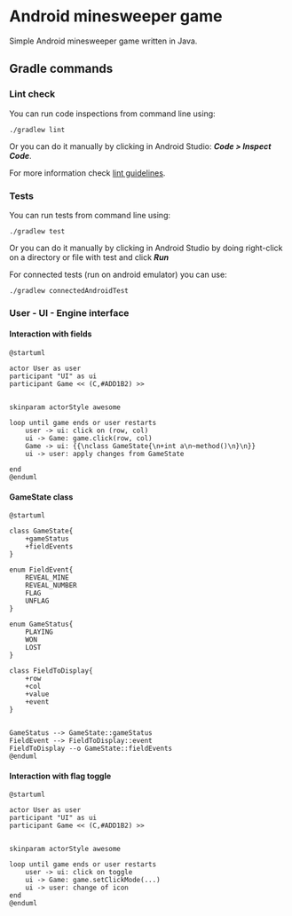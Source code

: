 # Android minesweeper game

Simple Android minesweeper game written in Java.

## Gradle commands

### Lint check

You can run code inspections from command line using:
```
./gradlew lint
```
Or you can do it manually by clicking in Android Studio: ___Code > Inspect Code___.

For more information check [lint guidelines](https://developer.android.com/studio/write/lint.html).

### Tests

You can run tests from command line using:
```
./gradlew test
```
Or you can do it manually by clicking in Android Studio by doing right-click on a directory or file with test and click ___Run___

For connected tests (run on android emulator) you can use:
```
./gradlew connectedAndroidTest
```

### User - UI - Engine interface
#### Interaction with fields
```plantuml
@startuml

actor User as user
participant "UI" as ui
participant Game << (C,#ADD1B2) >>


skinparam actorStyle awesome

loop until game ends or user restarts
    user -> ui: click on (row, col)
    ui -> Game: game.click(row, col)
    Game -> ui: {{\nclass GameState{\n+int a\n~method()\n}\n}}
    ui -> user: apply changes from GameState

end 
@enduml

```
#### GameState class
```plantuml
@startuml

class GameState{
    +gameStatus
    +fieldEvents
}

enum FieldEvent{
    REVEAL_MINE
    REVEAL_NUMBER
    FLAG
    UNFLAG
}

enum GameStatus{
    PLAYING
    WON
    LOST
}

class FieldToDisplay{
    +row
    +col
    +value
    +event
}


GameStatus --> GameState::gameStatus
FieldEvent --> FieldToDisplay::event
FieldToDisplay --o GameState::fieldEvents
@enduml

```
#### Interaction with flag toggle
```plantuml
@startuml

actor User as user
participant "UI" as ui
participant Game << (C,#ADD1B2) >>


skinparam actorStyle awesome

loop until game ends or user restarts
    user -> ui: click on toggle
    ui -> Game: game.setClickMode(...)
    ui -> user: change of icon
end 
@enduml

```

